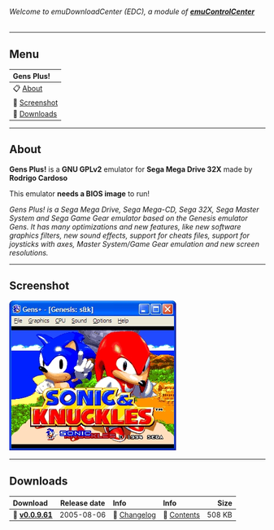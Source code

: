 ###### Welcome to emuDownloadCenter (EDC), a module of [**emuControlCenter**](https://github.com/PhoenixInteractiveNL/emuControlCenter/wiki/)
***
## Menu
| **Gens Plus!** |
|:---------|
| :clipboard: [About](#about) |
| :sunrise: [Screenshot](#screenshot) |
| :floppy_disk: [Downloads](#downloads) |
***
## About
**Gens Plus!** is a **GNU GPLv2** emulator for **Sega Mega Drive 32X** made by **Rodrigo Cardoso**

This emulator **needs a BIOS image** to run!

_Gens Plus! is a Sega Mega Drive, Sega Mega-CD, Sega 32X, Sega Master System and Sega Game Gear emulator based on the Genesis emulator Gens. It has many optimizations and new features, like new software graphics filters, new sound effects, support for cheats files, support for joysticks with axes, Master System/Game Gear emulation and new screen resolutions._
***
## Screenshot
![](https://raw.githubusercontent.com/PhoenixInteractiveNL/edc-masterhook/master/downloadhooks/gensplus/gensplus_screen.jpg)
***
## Downloads
| Download | Release date  | Info       | Info       | Size       |
|:---------|:-------------:|:-----------|:-----------|-----------:|
| :floppy_disk: [**v0.0.9.61**](https://github.com/PhoenixInteractiveNL/edc-repo0001/raw/master/gensplus/0.0.9.61.7z) | 2005-08-06 | :page_facing_up: [Changelog](https://github.com/PhoenixInteractiveNL/edc-repo0001/blob/master/gensplus/0.0.9.61_changelog.txt) | :mag_right: [Contents](https://github.com/PhoenixInteractiveNL/edc-repo0001/blob/master/gensplus/0.0.9.61_contents.txt) | 508 KB |
